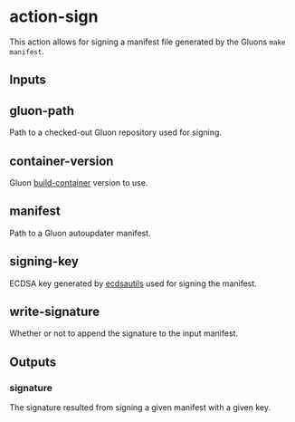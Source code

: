 # action-sign

This action allows for signing a manifest file generated by the Gluons `make manifest`.

## Inputs
## gluon-path
Path to a checked-out Gluon repository used for signing.

## container-version
Gluon [build-container](https://github.com/freifunk-gluon/gluon/pkgs/container/gluon-build) version to use.

## manifest
Path to a Gluon autoupdater manifest.

## signing-key
ECDSA key generated by [ecdsautils](https://github.com/freifunk-gluon/ecdsautils) used for signing the manifest.

## write-signature
Whether or not to append the signature to the input manifest.

## Outputs
### signature
The signature resulted from signing a given manifest with a given key.
